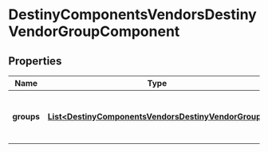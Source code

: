 
# DestinyComponentsVendorsDestinyVendorGroupComponent

## Properties
Name | Type | Description | Notes
------------ | ------------- | ------------- | -------------
**groups** | [**List&lt;DestinyComponentsVendorsDestinyVendorGroup&gt;**](DestinyComponentsVendorsDestinyVendorGroup.md) | The ordered list of groups being returned. |  [optional]



